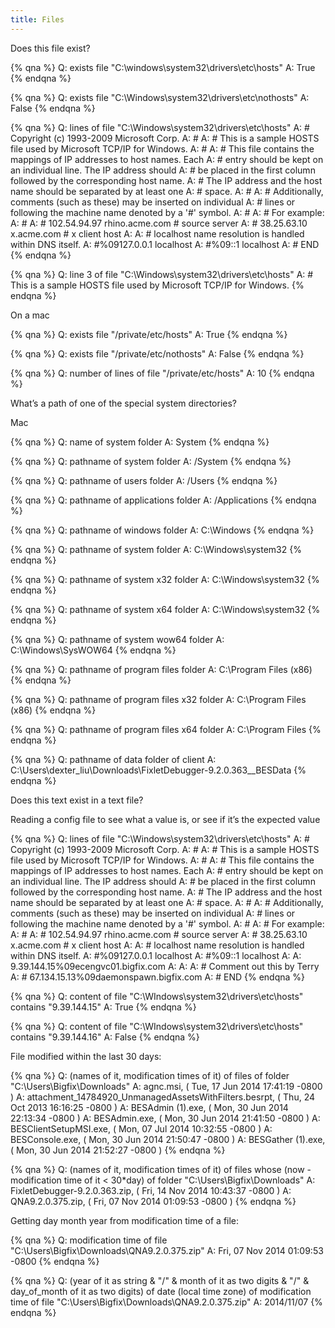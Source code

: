 ```yaml
---
title: Files
---
```


Does this file exist?

{% qna %}
Q: exists file "C:\windows\system32\drivers\etc\hosts"
A: True
{% endqna %}

{% qna %}
Q: exists file "C:\Windows\system32\drivers\etc\nothosts"
A: False
{% endqna %}

{% qna %}
Q: lines of file "C:\Windows\system32\drivers\etc\hosts"
A: # Copyright (c) 1993-2009 Microsoft Corp.
A: #
A: # This is a sample HOSTS file used by Microsoft TCP/IP for Windows.
A: #
A: # This file contains the mappings of IP addresses to host names. Each
A: # entry should be kept on an individual line. The IP address should
A: # be placed in the first column followed by the corresponding host name.
A: # The IP address and the host name should be separated by at least one
A: # space.
A: #
A: # Additionally, comments (such as these) may be inserted on individual
A: # lines or following the machine name denoted by a '#' symbol.
A: #
A: # For example:
A: #
A: #      102.54.94.97     rhino.acme.com          # source server
A: #       38.25.63.10     x.acme.com              # x client host
A:
A: # localhost name resolution is handled within DNS itself.
A: #%09127.0.0.1       localhost
A: #%09::1             localhost
A: # END
{% endqna %}

{% qna %}
Q: line 3 of file "C:\Windows\system32\drivers\etc\hosts"
A: # This is a sample HOSTS file used by Microsoft TCP/IP for Windows.
{% endqna %}

On a mac

{% qna %}
Q: exists file "/private/etc/hosts"
A: True
{% endqna %}

{% qna %}
Q: exists file "/private/etc/nothosts"
A: False
{% endqna %}

{% qna %}
Q: number of lines of file "/private/etc/hosts"
A: 10
{% endqna %}

What’s a path of one of the special system directories?

Mac

{% qna %}
Q: name of system folder
A: System
{% endqna %}

{% qna %}
Q: pathname of system folder
A: /System
{% endqna %}

{% qna %}
Q: pathname of users folder
A: /Users
{% endqna %}

{% qna %}
Q: pathname of applications folder
A: /Applications
{% endqna %}

{% qna %}
Q: pathname of windows folder
A: C:\Windows
{% endqna %}

{% qna %}
Q: pathname of system folder
A: C:\Windows\system32
{% endqna %}

{% qna %}
Q: pathname of system x32 folder
A: C:\Windows\system32
{% endqna %}

{% qna %}
Q: pathname of system x64 folder
A: C:\Windows\system32
{% endqna %}

{% qna %}
Q: pathname of system wow64 folder
A: C:\Windows\SysWOW64
{% endqna %}

{% qna %}
Q: pathname of program files folder
A: C:\Program Files (x86)
{% endqna %}

{% qna %}
Q: pathname of program files x32 folder
A: C:\Program Files (x86)
{% endqna %}

{% qna %}
Q: pathname of program files x64 folder
A: C:\Program Files
{% endqna %}

{% qna %}
Q: pathname of data folder of client
A: C:\Users\dexter_liu\Downloads\FixletDebugger-9.2.0.363\__BESData
{% endqna %}

Does this text exist in a text file?

Reading a config file to see what a value is, or see if it’s the expected value

{% qna %}
Q: lines of file "C:\Windows\system32\drivers\etc\hosts"
A: # Copyright (c) 1993-2009 Microsoft Corp.
A: #
A: # This is a sample HOSTS file used by Microsoft TCP/IP for Windows.
A: #
A: # This file contains the mappings of IP addresses to host names. Each
A: # entry should be kept on an individual line. The IP address should
A: # be placed in the first column followed by the corresponding host name.
A: # The IP address and the host name should be separated by at least one
A: # space.
A: #
A: # Additionally, comments (such as these) may be inserted on individual
A: # lines or following the machine name denoted by a '#' symbol.
A: #
A: # For example:
A: #
A: #      102.54.94.97     rhino.acme.com          # source server
A: #       38.25.63.10     x.acme.com              # x client host
A:
A: # localhost name resolution is handled within DNS itself.
A: #%09127.0.0.1       localhost
A: #%09::1             localhost
A:
A: 9.39.144.15%09ecengvc01.bigfix.com
A:
A:
A: # Comment out this by Terry
A: # 67.134.15.13%09daemonspawn.bigfix.com
A: # END
{% endqna %}

{% qna %}
Q: content of file "C:\WIndows\system32\drivers\etc\hosts" contains "9.39.144.15"
A: True
{% endqna %}

{% qna %}
Q: content of file "C:\WIndows\system32\drivers\etc\hosts" contains "9.39.144.16"
A: False
{% endqna %}

File modified within the last 30 days:

{% qna %}
Q: (names of it, modification times of it) of files of folder "C:\Users\Bigfix\Downloads"
A: agnc.msi, ( Tue, 17 Jun 2014 17:41:19 -0800 )
A: attachment_14784920_UnmanagedAssetsWithFilters.besrpt, ( Thu, 24 Oct 2013 16:16:25 -0800 )
A: BESAdmin (1).exe, ( Mon, 30 Jun 2014 22:13:34 -0800 )
A: BESAdmin.exe, ( Mon, 30 Jun 2014 21:41:50 -0800 )
A: BESClientSetupMSI.exe, ( Mon, 07 Jul 2014 10:32:55 -0800 )
A: BESConsole.exe, ( Mon, 30 Jun 2014 21:50:47 -0800 )
A: BESGather (1).exe, ( Mon, 30 Jun 2014 21:52:27 -0800 )
{% endqna %}

{% qna %}
Q: (names of it, modification times of it) of files whose (now - modification time of it < 30*day) of folder "C:\Users\Bigfix\Downloads"
A: FixletDebugger-9.2.0.363.zip, ( Fri, 14 Nov 2014 10:43:37 -0800 )
A: QNA9.2.0.375.zip, ( Fri, 07 Nov 2014 01:09:53 -0800 )
{% endqna %}

Getting day month year from modification time of a file:

{% qna %}
Q: modification time of file "C:\Users\Bigfix\Downloads\QNA9.2.0.375.zip"
A: Fri, 07 Nov 2014 01:09:53 -0800
{% endqna %}

{% qna %}
Q: (year of it as string & "/" & month of it as two digits & "/" & day_of_month of it as two digits) of date (local time zone) of modification time of file "C:\Users\Bigfix\Downloads\QNA9.2.0.375.zip"
A: 2014/11/07
{% endqna %}
